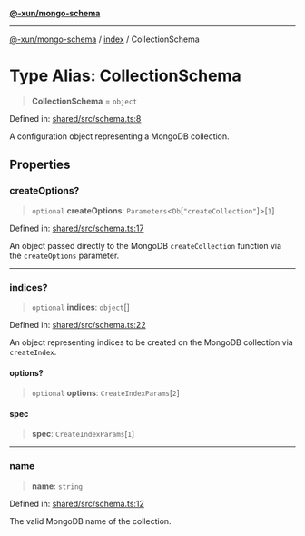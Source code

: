 [**@-xun/mongo-schema**](../../README.md)

***

[@-xun/mongo-schema](../../README.md) / [index](../README.md) / CollectionSchema

# Type Alias: CollectionSchema

> **CollectionSchema** = `object`

Defined in: [shared/src/schema.ts:8](https://github.com/Xunnamius/mongo-utils/blob/6752859d077967d85bc29849c2e5df89e9a031eb/packages/shared/src/schema.ts#L8)

A configuration object representing a MongoDB collection.

## Properties

### createOptions?

> `optional` **createOptions**: `Parameters`\<`Db`\[`"createCollection"`\]\>\[`1`\]

Defined in: [shared/src/schema.ts:17](https://github.com/Xunnamius/mongo-utils/blob/6752859d077967d85bc29849c2e5df89e9a031eb/packages/shared/src/schema.ts#L17)

An object passed directly to the MongoDB `createCollection` function via
the `createOptions` parameter.

***

### indices?

> `optional` **indices**: `object`[]

Defined in: [shared/src/schema.ts:22](https://github.com/Xunnamius/mongo-utils/blob/6752859d077967d85bc29849c2e5df89e9a031eb/packages/shared/src/schema.ts#L22)

An object representing indices to be created on the MongoDB collection via
`createIndex`.

#### options?

> `optional` **options**: `CreateIndexParams`\[`2`\]

#### spec

> **spec**: `CreateIndexParams`\[`1`\]

***

### name

> **name**: `string`

Defined in: [shared/src/schema.ts:12](https://github.com/Xunnamius/mongo-utils/blob/6752859d077967d85bc29849c2e5df89e9a031eb/packages/shared/src/schema.ts#L12)

The valid MongoDB name of the collection.
